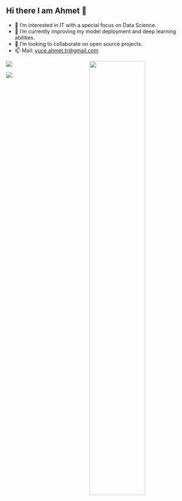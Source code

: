 ## Hi there I am Ahmet 👋
- 👀 I’m interested in IT with a special focus on Data Science.
- 🌱 I’m currently improving my model deployment and deep learning abilities.
- 💞️ I’m looking to collaborate on open source projects.
- 📫 Mail: yuce.ahmet.tr@gmail.com

<img src="https://github-readme-stats.vercel.app/api?username=yuceahmet&show_icons=true&theme=tokyonight" align='right' width="55%">

<p align="left"> <img src="https://media-exp1.licdn.com/dms/image/C4E03AQH1idOWyC6MIg/profile-displayphoto-shrink_100_100/0/1629479928576?e=1652313600&v=beta&t=cW58zX5Pc2Ip-T2qf0rc3LBfSszcN1lW7pfLFr-xYO4" /> </p>

[![](https://img.shields.io/badge/linkedin-%230077B5.svg?&style=for-the-badge&logo=linkedin&logoColor=white)](https://www.linkedin.com/in/ahmet-yuce/)
